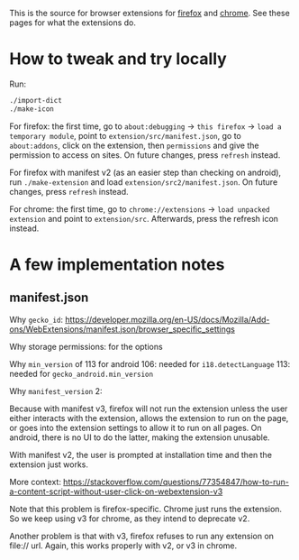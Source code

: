 This is the source for browser extensions for [firefox](https://addons.mozilla.org/fr/firefox/addon/orthographe-simplifi%C3%A9e/) and [chrome](https://chromewebstore.google.com/detail/orthographe-simplifiée/jdicbfmgcajnpealjodkghahiakdafcl). See these pages for what the extensions do.

# How to tweak and try locally

Run:

```bash
./import-dict
./make-icon
```

For firefox: the first time, go to `about:debugging` -> `this firefox`
-> `load a temporary module`, point to
`extension/src/manifest.json`, go to `about:addons`, click on
the extension, then `permissions` and give the permission to access
on sites. On future changes, press `refresh` instead.

For firefox with manifest v2 (as an easier step than checking on
android), run `./make-extension` and load
`extension/src2/manifest.json`.  On future changes, press `refresh`
instead.

For chrome: the first time, go to `chrome://extensions` -> `load
unpacked extension` and point to `extension/src`. Afterwards, press
the refresh icon instead.

# A few implementation notes

## manifest.json
Why `gecko_id`: https://developer.mozilla.org/en-US/docs/Mozilla/Add-ons/WebExtensions/manifest.json/browser_specific_settings

Why storage permissions: for the options

Why `min_version` of 113 for android
106: needed for `i18.detectLanguage`
113: needed for `gecko_android.min_version`

Why `manifest_version` 2:

Because with manifest v3, firefox will not run the extension unless
the user either interacts with the extension, allows the extension to
run on the page, or goes into the extension settings to allow it to
run on all pages. On android, there is no UI to do the latter, making
the extension unusable.

With manifest v2, the user is prompted at installation time and then
the extension just works.

More context:
https://stackoverflow.com/questions/77354847/how-to-run-a-content-script-without-user-click-on-webextension-v3

Note that this problem is firefox-specific. Chrome just runs the
extension. So we keep using v3 for chrome, as they intend to deprecate
v2.

Another problem is that with v3, firefox refuses to run any extension
on file:// url. Again, this works properly with v2, or v3 in chrome.
